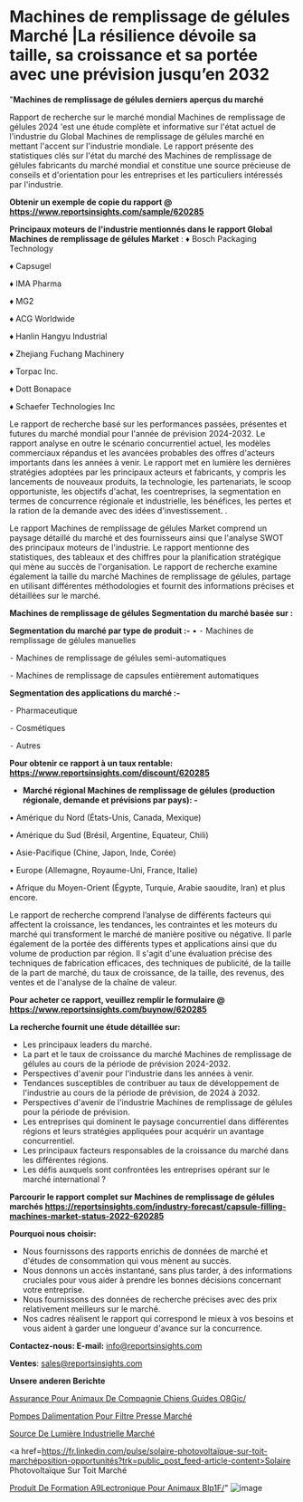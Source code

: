 # Machines de remplissage de gélules Marché |La résilience dévoile sa taille, sa croissance et sa portée avec une prévision jusqu’en 2032

"<strong>Machines de remplissage de gélules derniers aperçus du marché</strong>

Rapport de recherche sur le marché mondial Machines de remplissage de gélules 2024 'est une étude complète et informative sur l'état actuel de l'industrie du Global Machines de remplissage de gélules marché en mettant l'accent sur l'industrie mondiale. Le rapport présente des statistiques clés sur l'état du marché des Machines de remplissage de gélules fabricants du marché mondial et constitue une source précieuse de conseils et d'orientation pour les entreprises et les particuliers intéressés par l'industrie.

<strong>Obtenir un exemple de copie du rapport @ <a href=https://www.reportsinsights.com/sample/620285>https://www.reportsinsights.com/sample/620285</a></strong>

<strong>Principaux moteurs de l'industrie mentionnés dans le rapport Global Machines de remplissage de gélules Market</strong> :
♦ Bosch Packaging Technology

♦ Capsugel

♦ IMA Pharma

♦ MG2

♦ ACG Worldwide

♦ Hanlin Hangyu Industrial

♦ Zhejiang Fuchang Machinery

♦ Torpac Inc.

♦ Dott Bonapace

♦ Schaefer Technologies Inc

Le rapport de recherche basé sur les performances passées, présentes et futures du marché mondial pour l'année de prévision 2024-2032. Le rapport analyse en outre le scénario concurrentiel actuel, les modèles commerciaux répandus et les avancées probables des offres d'acteurs importants dans les années à venir. Le rapport met en lumière les dernières stratégies adoptées par les principaux acteurs et fabricants, y compris les lancements de nouveaux produits, la technologie, les partenariats, le scoop opportuniste, les objectifs d'achat, les coentreprises, la segmentation en termes de concurrence régionale et industrielle, les bénéfices, les pertes et la ration de la demande avec des idées d'investissement. .

Le rapport Machines de remplissage de gélules Market comprend un paysage détaillé du marché et des fournisseurs ainsi que l'analyse SWOT des principaux moteurs de l'industrie. Le rapport mentionne des statistiques, des tableaux et des chiffres pour la planification stratégique qui mène au succès de l'organisation. Le rapport de recherche examine également la taille du marché Machines de remplissage de gélules, partage en utilisant différentes méthodologies et fournit des informations précises et détaillées sur le marché.

<strong>Machines de remplissage de gélules Segmentation du marché basée sur :</strong>

<strong>Segmentation du marché par type de produit :-</strong>
•
⁃ Machines de remplissage de gélules manuelles

⁃ Machines de remplissage de gélules semi-automatiques

⁃ Machines de remplissage de capsules entièrement automatiques

<strong>Segmentation des applications du marché :-</strong>

⁃ Pharmaceutique

⁃ Cosmétiques

⁃ Autres

<strong>Pour obtenir ce rapport à un taux rentable: <a href=https://www.reportsinsights.com/discount/620285>https://www.reportsinsights.com/discount/620285</a></strong>
<ul>
  <li><strong>Marché régional Machines de remplissage de gélules (production régionale, demande et prévisions par pays): -</strong></li>
</ul>
• Amérique du Nord (États-Unis, Canada, Mexique)

• Amérique du Sud (Brésil, Argentine, Equateur, Chili)

• Asie-Pacifique (Chine, Japon, Inde, Corée)

• Europe (Allemagne, Royaume-Uni, France, Italie)

• Afrique du Moyen-Orient (Égypte, Turquie, Arabie saoudite, Iran) et plus encore.

Le rapport de recherche comprend l’analyse de différents facteurs qui affectent la croissance, les tendances, les contraintes et les moteurs du marché qui transforment le marché de manière positive ou négative. Il parle également de la portée des différents types et applications ainsi que du volume de production par région. Il s'agit d'une évaluation précise des techniques de fabrication efficaces, des techniques de publicité, de la taille de la part de marché, du taux de croissance, de la taille, des revenus, des ventes et de l'analyse de la chaîne de valeur.

<strong>Pour acheter ce rapport, veuillez remplir le formulaire @   <a href=https://www.reportsinsights.com/buynow/620285>https://www.reportsinsights.com/buynow/620285</a></strong>

<strong>La recherche fournit une étude détaillée sur:</strong>
<ul>
  <li>Les principaux leaders du marché.</li>
  <li>La part et le taux de croissance du marché Machines de remplissage de gélules au cours de la période de prévision 2024-2032.</li>
  <li>Perspectives d'avenir pour l'industrie dans les années à venir.</li>
  <li>Tendances susceptibles de contribuer au taux de développement de l'industrie au cours de la période de prévision, de 2024 à 2032.</li>
  <li>Perspectives d'avenir de l'industrie Machines de remplissage de gélules pour la période de prévision.</li>
  <li>Les entreprises qui dominent le paysage concurrentiel dans différentes régions et leurs stratégies appliquées pour acquérir un avantage concurrentiel.</li>
  <li>Les principaux facteurs responsables de la croissance du marché dans les différentes régions.</li>
  <li>Les défis auxquels sont confrontées les entreprises opérant sur le marché international ?</li>
</ul>

<strong>Parcourir le rapport complet sur Machines de remplissage de gélules marchés <a href=https://reportsinsights.com/industry-forecast/capsule-filling-machines-market-status-2022-620285>https://reportsinsights.com/industry-forecast/capsule-filling-machines-market-status-2022-620285</a></strong>

<strong>Pourquoi nous choisir:</strong>
<ul>
  <li>Nous fournissons des rapports enrichis de données de marché et d'études de consommation qui vous mènent au succès.</li>
  <li>Nous donnons un accès instantané, sans plus tarder, à des informations cruciales pour vous aider à prendre les bonnes décisions concernant votre entreprise.</li>
  <li>Nous fournissons des données de recherche précises avec des prix relativement meilleurs sur le marché.</li>
  <li>Nos cadres réalisent le rapport qui correspond le mieux à vos besoins et vous aident à garder une longueur d'avance sur la concurrence.</li>
</ul>
<strong>Contactez-nous:
</strong><strong>E-mail:</strong> <a href=mailto:info@reportsinsights.com>info@reportsinsights.com</a>

<strong>Ventes</strong>: <a href=mailto:sales@reportsinsights.com>sales@reportsinsights.com</a>

<strong>Unsere anderen Berichte</strong>

<a href=https://www.linkedin.com/pulse/assurance-pour-animaux-de-compagnie-chiens-guides-o8gic/>Assurance Pour Animaux De Compagnie Chiens Guides O8Gic/</a>

<a href=https://www.linkedin.com/pulse/pompes-dalimentation-pour-filtre-presse-march%C3%A9-ruzmc/>Pompes Dalimentation Pour Filtre Presse Marché</a>

<a href=https://www.linkedin.com/pulse/source-de-lumière-industrielle-marché-progrès-wwocc/>Source De Lumière Industrielle Marché</a>

<a href=https://fr.linkedin.com/pulse/solaire-photovoltaïque-sur-toit-marchéposition-opportunités?trk=public_post_feed-article-content>Solaire Photovoltaïque Sur Toit Marché</a>

<a href=https://www.linkedin.com/pulse/produit-de-formation-%C3%A9lectronique-pour-animaux-blp1f/>Produit De Formation A9Lectronique Pour Animaux Blp1F/</a>"
![image](https://github.com/daminid12/RItrends/assets/158430485/22febd62-65a2-4c60-85a2-9f4be8806a73)
